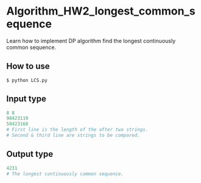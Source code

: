 # Algorithm_HW2_longest_common_sequence
Learn how to implement DP algorithm find the longest  continuously common sequence.

## How to use
```
$ python LCS.py
```
## Input type
```py
8 8
98423119
50423168
# First line is the length of the after two strings.
# Second & third line are strings to be compared.
```
## Output type
```py
4231
# The longest continuously common sequence.
```
